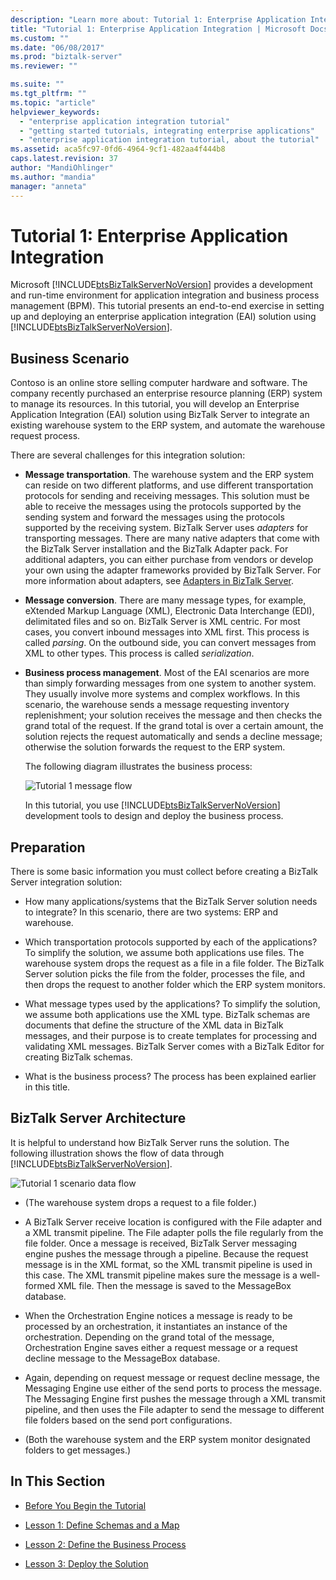 ```yaml
---
description: "Learn more about: Tutorial 1: Enterprise Application Integration"
title: "Tutorial 1: Enterprise Application Integration | Microsoft Docs"
ms.custom: ""
ms.date: "06/08/2017"
ms.prod: "biztalk-server"
ms.reviewer: ""

ms.suite: ""
ms.tgt_pltfrm: ""
ms.topic: "article"
helpviewer_keywords:
  - "enterprise application integration tutorial"
  - "getting started tutorials, integrating enterprise applications"
  - "enterprise application integration tutorial, about the tutorial"
ms.assetid: aca5fc97-0fd6-4964-9cf1-482aa4f444b8
caps.latest.revision: 37
author: "MandiOhlinger"
ms.author: "mandia"
manager: "anneta"
---
```

# Tutorial 1: Enterprise Application Integration

Microsoft [!INCLUDE[btsBizTalkServerNoVersion](../includes/btsbiztalkservernoversion-md.md)] provides a development and run-time environment for application integration and business process management (BPM). This tutorial presents an end-to-end exercise in setting up and deploying an enterprise application integration (EAI) solution using [!INCLUDE[btsBizTalkServerNoVersion](../includes/btsbiztalkservernoversion-md.md)].  
  
##  <a name="BKMK_Tut1_scenario"></a> Business Scenario  
 Contoso is an online store selling computer hardware and software.  The company recently purchased an enterprise resource planning (ERP) system to manage its resources.  In this tutorial, you will develop an Enterprise Application Integration (EAI) solution using BizTalk Server to integrate an existing warehouse system to the ERP system, and automate the warehouse request process.  
  
 There are several challenges for this integration solution:  
  
- **Message transportation**.  The warehouse system and the ERP system can reside on two different platforms, and use different transportation protocols for sending and receiving messages. This solution must be able to receive the messages using the protocols supported by the sending system and forward the messages using the protocols supported by the receiving system.  BizTalk Server uses *adapters* for transporting messages.  There are many native adapters that come with the BizTalk Server installation and the BizTalk Adapter pack.  For additional adapters, you can either purchase from vendors or develop your own using the adapter frameworks provided by BizTalk Server. For more information about adapters, see [Adapters in BizTalk Server](adapters-in-biztalk-server.md).  
  
- **Message conversion**. There are many message types, for example, eXtended Markup Language (XML), Electronic Data Interchange (EDI), delimitated files and so on. BizTalk Server is XML centric. For most cases, you convert inbound messages into XML first.  This process is called *parsing*.  On the outbound side, you can convert messages from XML to other types.  This process is called *serialization*.  
  
- **Business process management**. Most of the EAI scenarios are more than simply forwarding messages from one system to another system.  They usually involve more systems and complex workflows.  In this scenario, the warehouse sends a message requesting inventory replenishment; your solution receives the message and then checks the grand total of the request.  If the grand total is over a certain amount, the solution rejects the request automatically and sends a decline message; otherwise the solution forwards the request to the ERP system.  
  
   The following diagram illustrates the business process:  
  
   ![Tutorial 1 message flow](../core/media/tut1-msg-flow.gif "tut1_msg_flow")  
  
  In this tutorial, you use [!INCLUDE[btsBizTalkServerNoVersion](../includes/btsbiztalkservernoversion-md.md)] development tools to design and deploy the business process.  
  
## Preparation  
 There is some basic information you must collect before creating a BizTalk Server integration solution:  
  
-   How many applications/systems that the BizTalk Server solution needs to integrate?  In this scenario, there are two systems: ERP and warehouse.  
  
-   Which transportation protocols supported by each of the applications?  To simplify the solution, we assume both applications use files.  The warehouse system drops the request as a file in a file folder. The BizTalk Server solution picks the file from the folder, processes the file, and then drops the request to another folder which the ERP system monitors.  
  
-   What message types used by the applications?  To simplify the solution, we assume both applications use the XML type. BizTalk schemas are documents that define the structure of the XML data in BizTalk messages, and their purpose is to create templates for processing and validating XML messages. BizTalk Server comes with a BizTalk Editor for creating BizTalk schemas.  
  
-   What is the business process?  The process has been explained earlier in this title.  
  
## BizTalk Server Architecture  
 It is helpful to understand how BizTalk Server runs the solution.  The following illustration shows the flow of data through [!INCLUDE[btsBizTalkServerNoVersion](../includes/btsbiztalkservernoversion-md.md)].  
  
 ![Tutorial 1 scenario data flow](../core/media/tut1-dataflow.gif "Tut1_Dataflow")  
  
-   (The warehouse system drops a request to a file folder.)  
  
-   A BizTalk Server receive location is configured with the File adapter and a XML transmit pipeline.  The File adapter polls the file regularly from the file folder. Once a message is received, BizTalk Server messaging engine pushes the message through a pipeline.  Because the request message is in the XML format, so the XML transmit pipeline is used in this case.  The XML transmit pipeline makes sure the message is a well-formed XML file.  Then the message is saved to the MessageBox database.  
  
-   When the Orchestration Engine notices a message is ready to be processed by an orchestration, it instantiates an instance of the orchestration.  Depending on the grand total of the message, Orchestration Engine saves either a request message or a request decline message to the MessageBox database.  
  
-   Again, depending on request message or request decline message, the Messaging Engine use either of the send ports to process the message.  The Messaging Engine first pushes the message through a XML transmit pipeline, and then uses the File adapter to send the message to different file folders based on the send port configurations.  
  
-   (Both the warehouse system and the ERP system monitor designated folders to get messages.)  
  
## In This Section  
  
-   [Before You Begin the Tutorial](../core/before-you-begin-the-tutorial.md) 
  
-   [Lesson 1: Define Schemas and a Map](../core/lesson-1-define-schemas-and-a-map.md) 
  
-   [Lesson 2: Define the Business Process](../core/lesson-2-define-the-business-process.md)  
  
-   [Lesson 3: Deploy the Solution](../core/lesson-3-deploy-the-solution.md)

